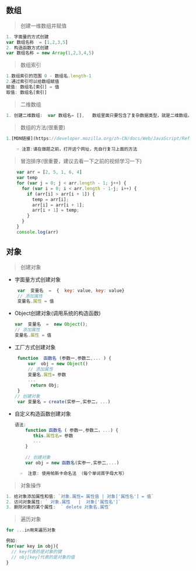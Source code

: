## 数组

> 创建一维数组并赋值

```js
1. 字面量的方式创建
var 数组名称  = [1,2,3,5]
2. 构造函数方式创建
var 数组名称 = new Array(1,2,3,4,5)
```

> 数组索引

```js
1.数组索引的范围 0 - 数组名.length-1
2.通过索引可以给数组赋值
赋值: 数组名[索引] = 值
取值: 数组名[索引] 
```

> 二维数组

```js
1. 创建二维数组:  var 数组名= [],   数组里面只要包含了复杂数据类型，就是二维数组，例如: var arr = [1,2,[1,4],{name:"zs"}]
```

> 数组的方法(很重要)

```js
1.[MDN链接](https://developer.mozilla.org/zh-CN/docs/Web/JavaScript/Reference/Global_Objects/Array)
          
    ☞ 注意:请在做题之前，打开这个网址，先自行复习上面的方法
```

> 冒泡排序(很重要，建议去看一下之前的视频学习一下)

```js
    var arr = [2, 5, 1, 6, 4]
    var temp
    for (var j = 0; j < arr.length - 1; j++) {
      for (var i = 0; i < arr.length - 1-j; i++) {
        if (arr[i] > arr[i + 1]) {
          temp = arr[i];
          arr[i] = arr[i + 1];
          arr[i + 1] = temp;
        }
      }
    }
    console.log(arr)
```



## 对象

> 创建对象

- 字面量方式创建对象

  ```js
   var  变量名  =  {  key: value, key: value}
   // 添加属性
   变量名.属性 = 值 
  ```

- Object创建对象(调用系统的构造函数)

  ```js
  var  变量名  =  new Object();
  // 添加属性
  变量名.属性 = 值
  ```

- 工厂方式创建对象

  ```js
   function  函数名 (参数一,参数二,... ) {
       var  obj = new Object()
       // 添加属性
       变量名.属性= 参数
       ...
        return Obj;
   }
  // 创建对象
   var 变量名 = create(实参一,实参二，...)
  ```

- 自定义构造函数创建对象

  ```js
  语法:
      function 函数名 ( 参数一,参数二，...) {
         this.属性名= 参数
         ...
      }
         
      // 创建对象
      var obj = new 函数名(实参一,实参二,...)

    ☞  注意: 使用帕斯卡命名法 （每个单词首字母大写）
  ```

> 对象操作

```js
1. 给对象添加属性和值: `对象.属性= 属性值 | 对象['属性名'] = 值`
2. 访问对象属性: ` 对象.属性   |  对象['属性名']`
3. 删除对象的某个属性:  ` delete 对象名.属性`
```

> 遍历对象

```js
for ...in用来遍历对象

例如: 
for(var key in obj){
  // key代表的是对象的键
  // obj[key]代表的是对象的值
}
```



